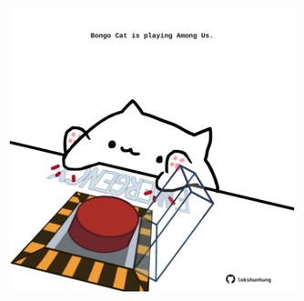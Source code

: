 <!-- built at 02/10/2023, 11:00:45 UTC -->
<p align="center">
  <img width="500" height="500" src="./ReadmeImage.svg">
</p>
